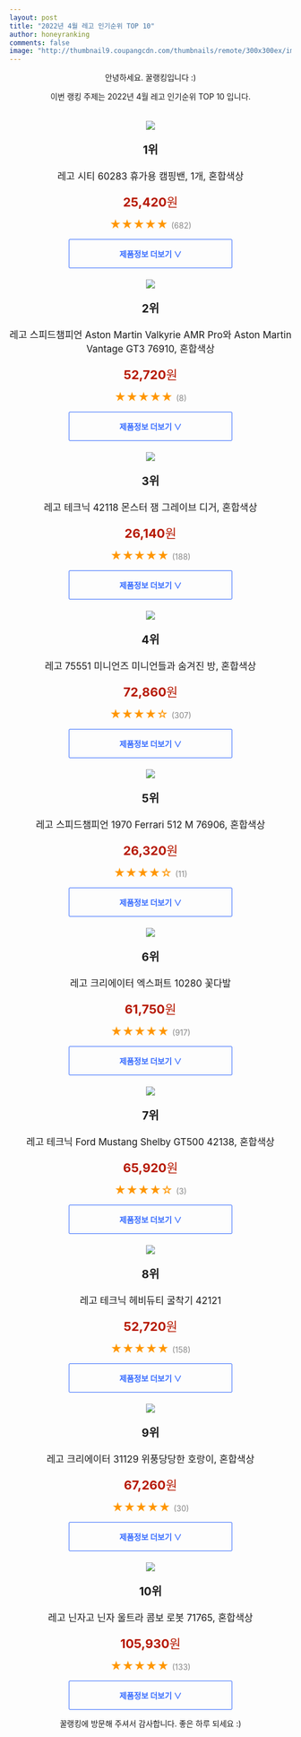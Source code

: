 ```yaml
--- 
layout: post 
title: "2022년 4월 레고 인기순위 TOP 10" 
author: honeyranking 
comments: false 
image: "http://thumbnail9.coupangcdn.com/thumbnails/remote/300x300ex/image/retail/images/1211302031623729-b213c47f-79a7-4d54-9611-5fe7db51f389.jpg" 
--- 
```

<p style="text-align: center;">안녕하세요. 꿀랭킹입니다 :)</p> <p style="text-align: center;">이번 랭킹 주제는 2022년 4월 레고 인기순위 TOP 10 입니다.</p><center><img src="http://thumbnail9.coupangcdn.com/thumbnails/remote/300x300ex/image/retail/images/1211302031623729-b213c47f-79a7-4d54-9611-5fe7db51f389.jpg" style="margin-top:20px" /></center> <p style="text-align: center; font-size: 20px"><b>1위</b></p> <p style="text-align: center; font-size: 17px">레고 시티 60283 휴가용 캠핑밴, 1개, 혼합색상</p> <p style="text-align: center;"><span style="color: #b61800; font-size: 22px;"><b>25,420</b>원</span></p> <p style="text-align: center;"><span style="color: #ff9600; font-size: 20px;">★★★★★ </span><span style="color: #878787;">(682)</span></p> <center><a href="https://link.coupang.com/a/lS0DP"> <div style="font-size: 14px; display: inline-block; padding: 15px 90px; color: #346aff; border-radius: 2px; border: 1px solid #346aff; cursor: pointer;"><b>제품정보 더보기 &or;</b></div> </a></center><center><img src="http://thumbnail6.coupangcdn.com/thumbnails/remote/300x300ex/image/rs_quotation_api/k3hu4087/2a93a53824e4416d9d0f0d220a6ec27f.jpg" style="margin-top:20px" /></center> <p style="text-align: center; font-size: 20px"><b>2위</b></p> <p style="text-align: center; font-size: 17px">레고 스피드챔피언 Aston Martin Valkyrie AMR Pro와 Aston Martin Vantage GT3 76910, 혼합색상</p> <p style="text-align: center;"><span style="color: #b61800; font-size: 22px;"><b>52,720</b>원</span></p> <p style="text-align: center;"><span style="color: #ff9600; font-size: 20px;">★★★★★ </span><span style="color: #878787;">(8)</span></p> <center><a href="https://link.coupang.com/a/lS0DQ"> <div style="font-size: 14px; display: inline-block; padding: 15px 90px; color: #346aff; border-radius: 2px; border: 1px solid #346aff; cursor: pointer;"><b>제품정보 더보기 &or;</b></div> </a></center><center><img src="http://thumbnail6.coupangcdn.com/thumbnails/remote/300x300ex/image/retail/images/1211300319122626-7fd3b28c-c9b4-445a-97d7-d9f60d61dfe2.jpg" style="margin-top:20px" /></center> <p style="text-align: center; font-size: 20px"><b>3위</b></p> <p style="text-align: center; font-size: 17px">레고 테크닉 42118 몬스터 잼 그레이브 디거, 혼합색상</p> <p style="text-align: center;"><span style="color: #b61800; font-size: 22px;"><b>26,140</b>원</span></p> <p style="text-align: center;"><span style="color: #ff9600; font-size: 20px;">★★★★★ </span><span style="color: #878787;">(188)</span></p> <center><a href="https://link.coupang.com/a/lS0DS"> <div style="font-size: 14px; display: inline-block; padding: 15px 90px; color: #346aff; border-radius: 2px; border: 1px solid #346aff; cursor: pointer;"><b>제품정보 더보기 &or;</b></div> </a></center><center><img src="http://thumbnail7.coupangcdn.com/thumbnails/remote/300x300ex/image/retail/images/2020/05/08/12/8/20a2d919-67de-4943-8c7a-901b84614901.jpg" style="margin-top:20px" /></center> <p style="text-align: center; font-size: 20px"><b>4위</b></p> <p style="text-align: center; font-size: 17px">레고 75551 미니언즈 미니언들과 숨겨진 방, 혼합색상</p> <p style="text-align: center;"><span style="color: #b61800; font-size: 22px;"><b>72,860</b>원</span></p> <p style="text-align: center;"><span style="color: #ff9600; font-size: 20px;">★★★★☆ </span><span style="color: #878787;">(307)</span></p> <center><a href="https://link.coupang.com/a/lS0DT"> <div style="font-size: 14px; display: inline-block; padding: 15px 90px; color: #346aff; border-radius: 2px; border: 1px solid #346aff; cursor: pointer;"><b>제품정보 더보기 &or;</b></div> </a></center><center><img src="http://thumbnail10.coupangcdn.com/thumbnails/remote/300x300ex/image/rs_quotation_api/sqs9tyhs/be7c1a3243e64df0ad2735be23b870a4.jpg" style="margin-top:20px" /></center> <p style="text-align: center; font-size: 20px"><b>5위</b></p> <p style="text-align: center; font-size: 17px">레고 스피드챔피언 1970 Ferrari 512 M 76906, 혼합색상</p> <p style="text-align: center;"><span style="color: #b61800; font-size: 22px;"><b>26,320</b>원</span></p> <p style="text-align: center;"><span style="color: #ff9600; font-size: 20px;">★★★★☆ </span><span style="color: #878787;">(11)</span></p> <center><a href="https://link.coupang.com/a/lS0DU"> <div style="font-size: 14px; display: inline-block; padding: 15px 90px; color: #346aff; border-radius: 2px; border: 1px solid #346aff; cursor: pointer;"><b>제품정보 더보기 &or;</b></div> </a></center><center><img src="http://thumbnail8.coupangcdn.com/thumbnails/remote/300x300ex/image/retail/images/371506152023319-2bb7c2f1-998a-461c-8a1f-6d18ab3cfaab.jpg" style="margin-top:20px" /></center> <p style="text-align: center; font-size: 20px"><b>6위</b></p> <p style="text-align: center; font-size: 17px">레고 크리에이터 엑스퍼트 10280 꽃다발</p> <p style="text-align: center;"><span style="color: #b61800; font-size: 22px;"><b>61,750</b>원</span></p> <p style="text-align: center;"><span style="color: #ff9600; font-size: 20px;">★★★★★ </span><span style="color: #878787;">(917)</span></p> <center><a href="https://link.coupang.com/a/lS0DV"> <div style="font-size: 14px; display: inline-block; padding: 15px 90px; color: #346aff; border-radius: 2px; border: 1px solid #346aff; cursor: pointer;"><b>제품정보 더보기 &or;</b></div> </a></center><center><img src="http://thumbnail8.coupangcdn.com/thumbnails/remote/300x300ex/image/rs_quotation_api/7jcqhy7v/28473ea4bf384f75869bc004e51f20df.jpg" style="margin-top:20px" /></center> <p style="text-align: center; font-size: 20px"><b>7위</b></p> <p style="text-align: center; font-size: 17px">레고 테크닉 Ford Mustang Shelby GT500 42138, 혼합색상</p> <p style="text-align: center;"><span style="color: #b61800; font-size: 22px;"><b>65,920</b>원</span></p> <p style="text-align: center;"><span style="color: #ff9600; font-size: 20px;">★★★★☆ </span><span style="color: #878787;">(3)</span></p> <center><a href="https://link.coupang.com/a/lS0DW"> <div style="font-size: 14px; display: inline-block; padding: 15px 90px; color: #346aff; border-radius: 2px; border: 1px solid #346aff; cursor: pointer;"><b>제품정보 더보기 &or;</b></div> </a></center><center><img src="http://thumbnail8.coupangcdn.com/thumbnails/remote/300x300ex/image/rs_quotation_api/fadcjte6/d67a4653265a493585cf1c44cda07af6.jpg" style="margin-top:20px" /></center> <p style="text-align: center; font-size: 20px"><b>8위</b></p> <p style="text-align: center; font-size: 17px">레고 테크닉 헤비듀티 굴착기 42121</p> <p style="text-align: center;"><span style="color: #b61800; font-size: 22px;"><b>52,720</b>원</span></p> <p style="text-align: center;"><span style="color: #ff9600; font-size: 20px;">★★★★★ </span><span style="color: #878787;">(158)</span></p> <center><a href="https://link.coupang.com/a/lS0DY"> <div style="font-size: 14px; display: inline-block; padding: 15px 90px; color: #346aff; border-radius: 2px; border: 1px solid #346aff; cursor: pointer;"><b>제품정보 더보기 &or;</b></div> </a></center><center><img src="http://thumbnail9.coupangcdn.com/thumbnails/remote/300x300ex/image/rs_quotation_api/8rt5fm6c/f5fcb489c9b0441c925c30e2260d30d3.jpg" style="margin-top:20px" /></center> <p style="text-align: center; font-size: 20px"><b>9위</b></p> <p style="text-align: center; font-size: 17px">레고 크리에이터 31129 위풍당당한 호랑이, 혼합색상</p> <p style="text-align: center;"><span style="color: #b61800; font-size: 22px;"><b>67,260</b>원</span></p> <p style="text-align: center;"><span style="color: #ff9600; font-size: 20px;">★★★★★ </span><span style="color: #878787;">(30)</span></p> <center><a href="https://link.coupang.com/a/lS0DZ"> <div style="font-size: 14px; display: inline-block; padding: 15px 90px; color: #346aff; border-radius: 2px; border: 1px solid #346aff; cursor: pointer;"><b>제품정보 더보기 &or;</b></div> </a></center><center><img src="http://thumbnail9.coupangcdn.com/thumbnails/remote/300x300ex/image/rs_quotation_api/hekzhfur/565ac979c9a043778e76a6fa0306546f.jpg" style="margin-top:20px" /></center> <p style="text-align: center; font-size: 20px"><b>10위</b></p> <p style="text-align: center; font-size: 17px">레고 닌자고 닌자 울트라 콤보 로봇 71765, 혼합색상</p> <p style="text-align: center;"><span style="color: #b61800; font-size: 22px;"><b>105,930</b>원</span></p> <p style="text-align: center;"><span style="color: #ff9600; font-size: 20px;">★★★★★ </span><span style="color: #878787;">(133)</span></p> <center><a href="https://link.coupang.com/a/lS0D0"> <div style="font-size: 14px; display: inline-block; padding: 15px 90px; color: #346aff; border-radius: 2px; border: 1px solid #346aff; cursor: pointer;"><b>제품정보 더보기 &or;</b></div> </a></center> <p style="text-align: center;">꿀랭킹에 방문해 주셔서 감사합니다. 좋은 하루 되세요 :)</p>
